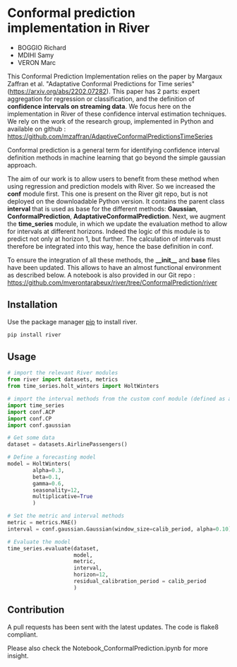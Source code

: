 # Conformal prediction implementation in River

- BOGGIO Richard
- MDIHI Samy
- VERON Marc

This Conformal Prediction Implementation relies on the paper by Margaux Zaffran et al. "Adaptative Conformal Predictions for Time series" (https://arxiv.org/abs/2202.07282). This paper has 2 parts: expert aggregation for regression or classification, and the definition of **confidence intervals on streaming data**. We focus here on the implementation in River of these confidence interval estimation techniques. We rely on the work of the research group, implemented in Python and available on github : https://github.com/mzaffran/AdaptiveConformalPredictionsTimeSeries

Conformal prediction is a general term for identifying confidence interval definition methods in machine learning that go beyond the simple gaussian approach. 

The aim of our work is to allow users to benefit from these method when using regression and prediction models with River. So we increased the **conf** module first. This one is present on the River git repo, but is not deployed on the downloadable Python version. It contains the parent class **interval** that is used as base for the different methods: **Gaussian**, **ConformalPrediction**, **AdaptativeConformalPrediction**. Next, we augment the **time_series** module, in which we update the evaluation method to allow for intervals at different horizons. Indeed the logic of this module is to predict not only at horizon 1, but further. The calculation of intervals must therefore be integrated into this way, hence the base definition in conf. 

To ensure the integration of all these methods, the **\_\_init\_\_** and **base** files have been updated. This allows to have an almost functional environment as described below. A notebook is also provided in our Git repo : https://github.com/mverontarabeux/river/tree/ConformalPrediction/river


## Installation

Use the package manager [pip](https://pip.pypa.io/en/stable/) to install river.

```bash
pip install river
```

## Usage

```python
# import the relevant River modules
from river import datasets, metrics
from time_series.holt_winters import HoltWinters

# import the interval methods from the custom conf module (defined as a folder)
import time_series
import conf.ACP
import conf.CP
import conf.gaussian

# Get some data
dataset = datasets.AirlinePassengers()

# Define a forecasting model 
model = HoltWinters(
        alpha=0.3,
        beta=0.1,
        gamma=0.6,
        seasonality=12,
        multiplicative=True
        )

# Set the metric and interval methods
metric = metrics.MAE()
interval = conf.gaussian.Gaussian(window_size=calib_period, alpha=0.10)

# Evaluate the model
time_series.evaluate(dataset,
                     model,
                     metric,
                     interval,
                     horizon=12,
                     residual_calibration_period = calib_period
                     )

```
## Contribution

A pull requests has been sent with the latest updates. 
The code is flake8 compliant.

Please also check the Notebook_ConformalPrediction.ipynb for more insight.